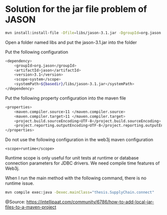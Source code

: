
# Solution for the jar file problem of JASON

```bash
mvn install:install-file -Dfile=libs/jason-3.1.jar -DgroupId=org.jason -DartifactId=supplyChainAgents -Dversion=1.0 -Dpackaging=jar
```

Open a folder named libs and put the jason-3.1.jar into the folder

Put the following configuration

```bash
<dependency>
    <groupId>org.jason</groupId>
    <artifactId>jason</artifactId>
    <version>3.1</version>
    <scope>system</scope>
    <systemPath>${basedir}/libs/jason-3.1.jar</systemPath>
</dependency>
```

Put the following property configuration into the maven file

```bash
<properties>
    <maven.compiler.source>11 </maven.compiler.source>
    <maven.compiler.target>11 </maven.compiler.target>
    <project.build.sourceEncoding>UTF-8</project.build.sourceEncoding>
    <project.reporting.outputEncoding>UTF-8</project.reporting.outputEncoding>
</properties>
```


Do not use the following configuration in the web3j maven configuration

```
<scope>runtime</scope>
```

Runtime scope is only useful for unit tests at runtime or database connection parameters for JDBC drivers. We need compile time features of Web3j.

When I run the main method with the following command, there is no runtime issue.

```bash
mvn compile exec:java -Dexec.mainClass="thesis.SupplyChain.connect"
```


@Source: https://intellipaat.com/community/6786/how-to-add-local-jar-files-to-a-maven-project 